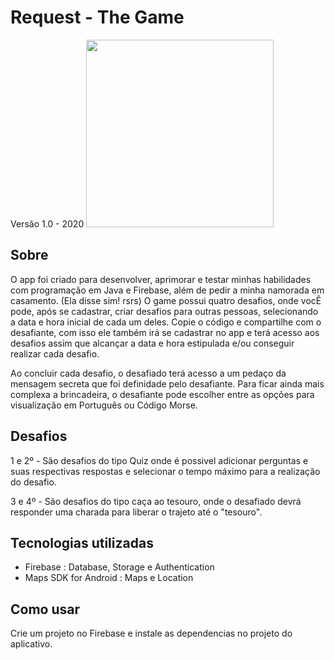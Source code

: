 # Request - The Game
Versão 1.0 - 2020
<img src="https://user-images.githubusercontent.com/49005645/114953528-f6b9fb80-9e2e-11eb-8c53-e5664c7c9c22.jpg" height=300>

## Sobre
O app foi criado para desenvolver, aprimorar e testar minhas habilidades com programação em Java e Firebase, além de pedir a minha namorada em casamento. (Ela disse sim! rsrs)
O game possui quatro desafios, onde vocÊ pode, após se cadastrar, criar desafios para outras pessoas, selecionando a data e hora inicial de cada um deles.
Copie o código e compartilhe com o desafiante, com isso ele também irá se cadastrar no app e terá acesso aos desafios assim que alcançar a data e hora estipulada e/ou conseguir realizar cada desafio.

Ao concluir cada desafio, o desafiado terá acesso a um pedaço da mensagem secreta que foi definidade pelo desafiante. Para ficar ainda mais complexa a brincadeira, o desafiante pode escolher entre as opções para visualização em Português ou Código Morse.

## Desafios
1 e 2º - São desafios do tipo Quiz onde é possivel adicionar perguntas e suas respectivas respostas e selecionar o tempo máximo para a realização do desafio.

3 e 4º - São desafios do tipo caça ao tesouro, onde o desafiado devrá responder uma charada para liberar o trajeto até o "tesouro". 

## Tecnologias utilizadas
* Firebase : Database, Storage e Authentication
* Maps SDK for Android : Maps e Location

## Como usar
Crie um projeto no Firebase e instale as dependencias no projeto do aplicativo.
